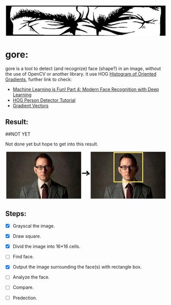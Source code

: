 <p align="center"><img src="Cover1.jpg" width="500"></p>

gore:
=====

gore is a tool to detect (and recognize) face (shape?) in an image, without the use of OpenCV or another library. it use HOG [Histogram of Oriented Gradients](https://en.wikipedia.org/wiki/Histogram_of_oriented_gradients), further link to check:

* [Machine Learning is Fun! Part 4: Modern Face Recognition with Deep Learning](https://medium.com/@ageitgey/machine-learning-is-fun-part-4-modern-face-recognition-with-deep-learning-c3cffc121d78)
* [HOG Person Detector Tutorial](http://mccormickml.com/2013/05/09/hog-person-detector-tutorial/)
* [Gradient Vectors](http://mccormickml.com/2013/05/07/gradient-vectors/)

Result:
-------

##NOT YET

Not done yet but hope to get into this result.
<p align="center"><img src="GoreProject.png" width="500"></p>

Steps:
------

- [x] Grayscal the image.
- [x] Draw square.
- [x] Divid the image into 16*16 cells.
- [ ] Find face.
- [x] Output the image surrounding the face(s) with rectangle box.
- [ ] Analyze the face.
- [ ] Compare.
- [ ] Predection.


